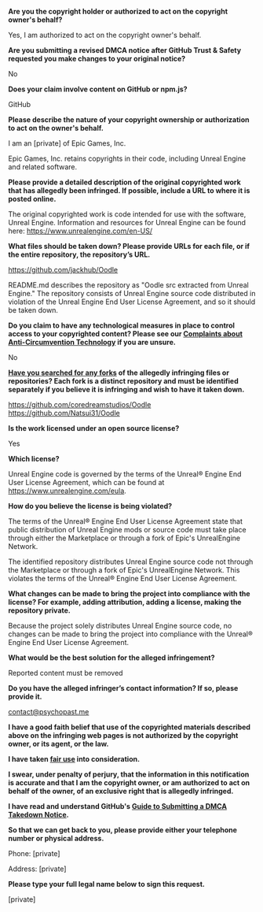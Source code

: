 **Are you the copyright holder or authorized to act on the copyright owner's behalf?**

Yes, I am authorized to act on the copyright owner's behalf.

**Are you submitting a revised DMCA notice after GitHub Trust & Safety requested you make changes to your original notice?**

No

**Does your claim involve content on GitHub or npm.js?**

GitHub

**Please describe the nature of your copyright ownership or authorization to act on the owner's behalf.**

I am an [private] of Epic Games, Inc.

Epic Games, Inc. retains copyrights in their code, including Unreal Engine and related software.

**Please provide a detailed description of the original copyrighted work that has allegedly been infringed. If possible, include a URL to where it is posted online.**

The original copyrighted work is code intended for use with the software, Unreal Engine. Information and resources for Unreal Engine can be found here:
https://www.unrealengine.com/en-US/

**What files should be taken down? Please provide URLs for each file, or if the entire repository, the repository’s URL.**

https://github.com/jackhub/Oodle

README.md describes the repository as "Oodle src extracted from Unreal Engine." The repository consists of Unreal Engine source code distributed in violation of the Unreal Engine End User License Agreement, and so it should be taken down.

**Do you claim to have any technological measures in place to control access to your copyrighted content? Please see our <a href="https://docs.github.com/articles/guide-to-submitting-a-dmca-takedown-notice#complaints-about-anti-circumvention-technology">Complaints about Anti-Circumvention Technology</a> if you are unsure.**

No

**<a href="https://docs.github.com/articles/dmca-takedown-policy#b-what-about-forks-or-whats-a-fork">Have you searched for any forks</a> of the allegedly infringing files or repositories? Each fork is a distinct repository and must be identified separately if you believe it is infringing and wish to have it taken down.**

https://github.com/coredreamstudios/Oodle  
https://github.com/Natsui31/Oodle

**Is the work licensed under an open source license?**

Yes

**Which license?**

Unreal Engine code is governed by the terms of the Unreal® Engine End User License Agreement, which can be found at https://www.unrealengine.com/eula.

**How do you believe the license is being violated?**

The terms of the Unreal® Engine End User License Agreement state that public distribution of Unreal Engine mods or source code must take place through either the Marketplace or through a fork of Epic's UnrealEngine Network.

The identified repository distributes Unreal Engine source code not through the Marketplace or through a fork of Epic's UnrealEngine Network. This violates the terms of the Unreal® Engine End User License Agreement.

**What changes can be made to bring the project into compliance with the license? For example, adding attribution, adding a license, making the repository private.**

Because the project solely distributes Unreal Engine source code, no changes can be made to bring the project into compliance with the Unreal® Engine End User License Agreement.

**What would be the best solution for the alleged infringement?**

Reported content must be removed

**Do you have the alleged infringer’s contact information? If so, please provide it.**

contact@psychopast.me

**I have a good faith belief that use of the copyrighted materials described above on the infringing web pages is not authorized by the copyright owner, or its agent, or the law.**

**I have taken <a href="https://www.lumendatabase.org/topics/22">fair use</a> into consideration.**

**I swear, under penalty of perjury, that the information in this notification is accurate and that I am the copyright owner, or am authorized to act on behalf of the owner, of an exclusive right that is allegedly infringed.**

**I have read and understand GitHub's <a href="https://docs.github.com/articles/guide-to-submitting-a-dmca-takedown-notice/">Guide to Submitting a DMCA Takedown Notice</a>.**

**So that we can get back to you, please provide either your telephone number or physical address.**

Phone: [private]

Address: [private]

**Please type your full legal name below to sign this request.**

[private]
